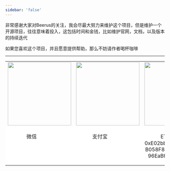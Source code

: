 ```yaml
---
sidebar: 'false'
---
```


非常感谢大家对Beerus的关注，我会尽最大努力来维护这个项目，但是维护一个开源项目，往往意味着投入，这包括时间和金钱，比如维护官网，文档，以及版本的持续迭代

如果您喜欢这个项目，并且愿意提供帮助，那么不妨请作者喝杯咖啡

<hr/>

<table style="border:0px">
    <tr style="border:0px">
        <td style="border:0px;text-align:center"><img src="https://beeruscc.com/source/images/wx.webp" width="200px"/></td>
        <td style="border:0px;text-align:center"><img src="https://beeruscc.com/source/images/alipay.webp" width="200px"/></td>
        <td style="border:0px;text-align:center"><img src="https://beeruscc.com/source/images/eth.webp" width="200px"/></td>
        <td style="border:0px;text-align:center"><img src="https://beeruscc.com/source/images/btc.webp" width="200px"/></td>
    </tr>
    <tr style="border:0px; background-color:#ffffff">
        <td style="border:0px;text-align:center" valign="top"><p style="width:150px">微信</p></td>
        <td style="border:0px;text-align:center" valign="top"><p style="width:150px">支付宝</p></td>
        <td style="border:0px;text-align:center" valign="top"><p style="width:150px;word-wrap: break-word; word-break: normal;">ETH：0xE02bb0ca283d6B058F8677607AB96EaBf0C13Bed</p></td>
        <td style="border:0px;text-align:center" valign="top"><p style="width:150px;word-wrap: break-word; word-break: normal;">BTC：3CJrf3FzwGEXqDHqzN5L6CymKR8Z76pZX2</p></td>
    </tr>
</table>